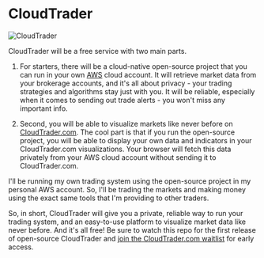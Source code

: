# CloudTrader

![CloudTrader](https://www.cloudtrader.com/img/social/preview/open-graph.png)

CloudTrader will be a free service with two main parts.

1. For starters, there will be a cloud-native open-source project that you can run in your own [AWS](https://aws.amazon.com) cloud account. It will retrieve market data from your brokerage accounts, and it's all about privacy - your trading strategies and algorithms stay just with you. It will be reliable, especially when it comes to sending out trade alerts - you won't miss any important info.

2. Second, you will be able to visualize markets like never before on [CloudTrader.com](https://www.cloudtrader.com). The cool part is that if you run the open-source project, you will be able to display your own data and indicators in your CloudTrader.com visualizations. Your browser will fetch this data privately from your AWS cloud account without sending it to CloudTrader.com.

I'll be running my own trading system using the open-source project in my personal AWS account. So, I'll be trading the markets and making money using the exact same tools that I'm providing to other traders.

So, in short, CloudTrader will give you a private, reliable way to run your trading system, and an easy-to-use platform to visualize market data like never before. And it's all free! Be sure to watch this repo for the first release of open-source CloudTrader and [join the CloudTrader.com waitlist](https://www.cloudtrader.com) for early access.
